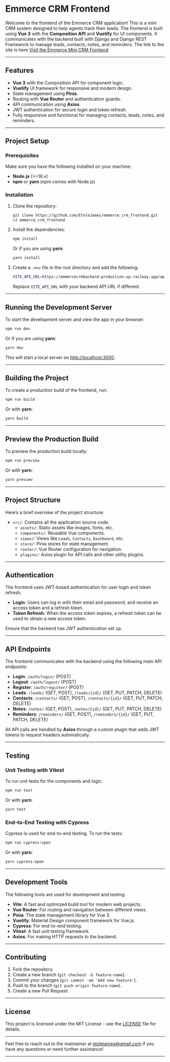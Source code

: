 # Emmerce CRM Frontend

Welcome to the frontend of the Emmerce CRM application! This is a mini CRM system designed to help agents track their leads. The frontend is built using **Vue 3** with the **Composition API** and **Vuetify** for UI components. It communicates with the backend built with Django and Django REST Framework to manage leads, contacts, notes, and reminders.
The link to the site is here [Visit the Emmerce Mini CRM Frontend](https://etole-emmerce-mini-crm.web.app/)

---

## Features

- **Vue 3** with the Composition API for component logic.
- **Vuetify** UI framework for responsive and modern design.
- State management using **Pinia**.
- Routing with **Vue Router** and authentication guards.
- API communication using **Axios**.
- JWT authentication for secure login and token refresh.
- Fully responsive and functional for managing contacts, leads, notes, and reminders.

---

## Project Setup

### Prerequisites

Make sure you have the following installed on your machine:

- **Node.js** (>=16.x)
- **npm** or **yarn** (npm comes with Node.js)

### Installation

1. Clone the repository:

   ```bash
   git clone https://github.com/EtoleJames/emmerce_crm_frontend.git
   cd emmerce_crm_frontend
   ```

2. Install the dependencies:

   ```bash
   npm install
   ```

   Or if you are using **yarn**:

   ```bash
   yarn install
   ```

3. Create a `.env` file in the root directory and add the following:

   ```bash
   VITE_API_URL=https://emmercecrmbackend-production.up.railway.app/api
   ```

   Replace `VITE_API_URL` with your backend API URL if different.

---

## Running the Development Server

To start the development server and view the app in your browser:

```bash
npm run dev
```

Or if you are using **yarn**:

```bash
yarn dev
```

This will start a local server on [http://localhost:3000](http://localhost:3000).

---

## Building the Project

To create a production build of the frontend, run:

```bash
npm run build
```

Or with **yarn**:

```bash
yarn build
```

---

## Preview the Production Build

To preview the production build locally:

```bash
npm run preview
```

Or with **yarn**:

```bash
yarn preview
```

---

## Project Structure

Here’s a brief overview of the project structure:

- `src/`: Contains all the application source code.
  - `assets/`: Static assets like images, fonts, etc.
  - `components/`: Reusable Vue components.
  - `views/`: Views like `Leads`, `Contacts`, `Dashboard`, etc.
  - `store/`: Pinia stores for state management.
  - `router/`: Vue Router configuration for navigation.
  - `plugins/`: Axios plugin for API calls and other utility plugins.

---

## Authentication

The frontend uses JWT-based authentication for user login and token refresh.

- **Login**: Users can log in with their email and password, and receive an access token and a refresh token.
- **Token Refresh**: When the access token expires, a refresh token can be used to obtain a new access token.

Ensure that the backend has JWT authentication set up.

---

## API Endpoints

The frontend communicates with the backend using the following main API endpoints:

- **Login**: `/auth/login/` (POST)
- **Logout**: `/auth/logout/` (POST)
- **Register**: `/auth/register/` (POST)
- **Leads**: `/leads/` (GET, POST), `/leads/{id}/` (GET, PUT, PATCH, DELETE)
- **Contacts**: `/contacts/` (GET, POST), `/contacts/{id}/` (GET, PUT, PATCH, DELETE)
- **Notes**: `/notes/` (GET, POST), `/notes/{id}/` (GET, PUT, PATCH, DELETE)
- **Reminders**: `/reminders/` (GET, POST), `/reminders/{id}/` (GET, PUT, PATCH, DELETE)

All API calls are handled by **Axios** through a custom plugin that adds JWT tokens to request headers automatically.

---

## Testing

### Unit Testing with Vitest

To run unit tests for the components and logic:

```bash
npm run test
```

Or with **yarn**:

```bash
yarn test
```

### End-to-End Testing with Cypress

Cypress is used for end-to-end testing. To run the tests:

```bash
npm run cypress:open
```

Or with **yarn**:

```bash
yarn cypress:open
```

---

## Development Tools

The following tools are used for development and testing:

- **Vite**: A fast and optimized build tool for modern web projects.
- **Vue Router**: For routing and navigation between different views.
- **Pinia**: The state management library for Vue 3.
- **Vuetify**: Material Design component framework for Vue.js.
- **Cypress**: For end-to-end testing.
- **Vitest**: A fast unit testing framework.
- **Axios**: For making HTTP requests to the backend.

---

## Contributing

1. Fork the repository.
2. Create a new branch (`git checkout -b feature-name`).
3. Commit your changes (`git commit -am 'Add new feature'`).
4. Push to the branch (`git push origin feature-name`).
5. Create a new Pull Request.

---

## License

This project is licensed under the MIT License - see the [LICENSE](LICENSE) file for details.

---

Feel free to reach out to the maintainer at [etolejames@gmail.com](mailto:etolejames@gmail.com) if you have any questions or need further assistance!

---
